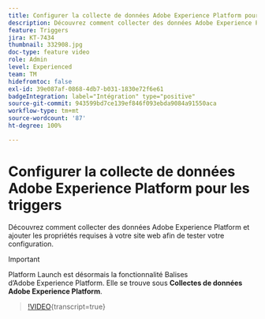 ```yaml
---
title: Configurer la collecte de données Adobe Experience Platform pour les triggers
description: Découvrez comment collecter des données Adobe Experience Platform et ajouter les propriétés requises à votre site web afin de tester votre configuration.
feature: Triggers
jira: KT-7434
thumbnail: 332908.jpg
doc-type: feature video
role: Admin
level: Experienced
team: TM
hidefromtoc: false
exl-id: 39e087af-0868-4db7-b031-1830e72f6e61
badgeIntegration: label="Intégration" type="positive"
source-git-commit: 943599bd7ce139ef846f093ebda9084a91550aca
workflow-type: tm+mt
source-wordcount: '87'
ht-degree: 100%

---
```


# Configurer la collecte de données Adobe Experience Platform pour les triggers

Découvrez comment collecter des données Adobe Experience Platform et ajouter les propriétés requises à votre site web afin de tester votre configuration.

>[!IMPORTANT]
>
> Platform Launch est désormais la fonctionnalité Balises d’Adobe Experience Platform. Elle se trouve sous **Collectes de données Adobe Experience Platform**.

>[!VIDEO](https://video.tv.adobe.com/v/332908?learn=on){transcript=true}
